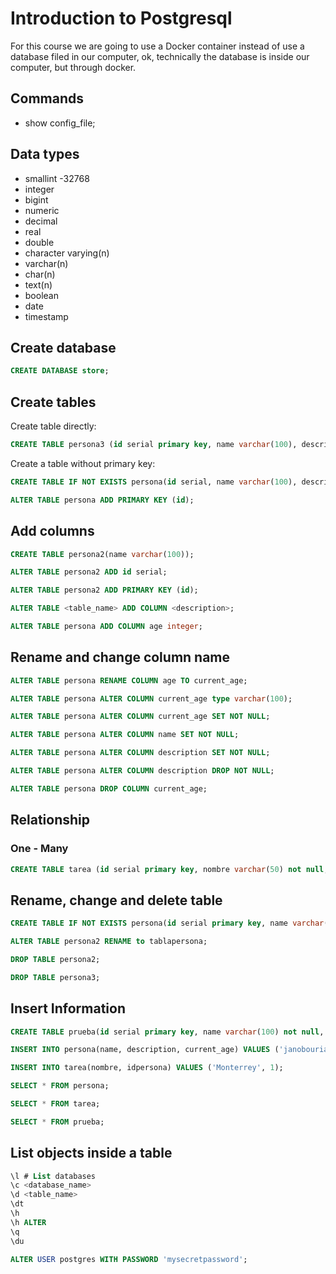 # Introduction to Postgresql

For this course we are going to use a Docker container instead of use a database filed in our computer, ok, technically the database is inside our computer, but through docker. 

## Commands

* show config_file;

## Data types

* smallint -32768 
* integer
* bigint
* numeric
* decimal
* real
* double
* character varying(n)
* varchar(n)
* char(n)
* text(n)
* boolean
* date
* timestamp

## Create database

```sql
CREATE DATABASE store;
```

## Create tables

Create table directly:

```sql
CREATE TABLE persona3 (id serial primary key, name varchar(100), description text);
```

Create a table without primary key:

```sql
CREATE TABLE IF NOT EXISTS persona(id serial, name varchar(100), description text);

ALTER TABLE persona ADD PRIMARY KEY (id);
```

## Add columns

```sql
CREATE TABLE persona2(name varchar(100));

ALTER TABLE persona2 ADD id serial;

ALTER TABLE persona2 ADD PRIMARY KEY (id);
```

```sql
ALTER TABLE <table_name> ADD COLUMN <description>;

ALTER TABLE persona ADD COLUMN age integer;
```

## Rename and change column name

```sql
ALTER TABLE persona RENAME COLUMN age TO current_age; 

ALTER TABLE persona ALTER COLUMN current_age type varchar(100);

ALTER TABLE persona ALTER COLUMN current_age SET NOT NULL;

ALTER TABLE persona ALTER COLUMN name SET NOT NULL;

ALTER TABLE persona ALTER COLUMN description SET NOT NULL;

ALTER TABLE persona ALTER COLUMN description DROP NOT NULL;

ALTER TABLE persona DROP COLUMN current_age;
```

## Relationship

### One - Many

```sql
CREATE TABLE tarea (id serial primary key, nombre varchar(50) not null, idpersona integer references persona(id));
```

## Rename, change and delete table

```sql
CREATE TABLE IF NOT EXISTS persona(id serial primary key, name varchar(100), description text);

ALTER TABLE persona2 RENAME to tablapersona;

DROP TABLE persona2;

DROP TABLE persona3;
```

## Insert Information

```sql
CREATE TABLE prueba(id serial primary key, name varchar(100) not null, idtarea integer references tarea(id));

INSERT INTO persona(name, description, current_age) VALUES ('janobourian', 'optional description', 32);

INSERT INTO tarea(nombre, idpersona) VALUES ('Monterrey', 1);

SELECT * FROM persona;

SELECT * FROM tarea;

SELECT * FROM prueba;
```

## List objects inside a table

```sql
\l # List databases
\c <database_name>
\d <table_name>
\dt
\h
\h ALTER
\q 
\du 
```

```sql
ALTER USER postgres WITH PASSWORD 'mysecretpassword';
```